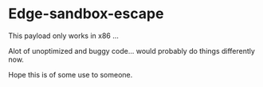 # Edge-sandbox-escape

This payload only works in x86 ... 

Alot of unoptimized and buggy code... would probably do things differently now. 

Hope this is of some use to someone.
